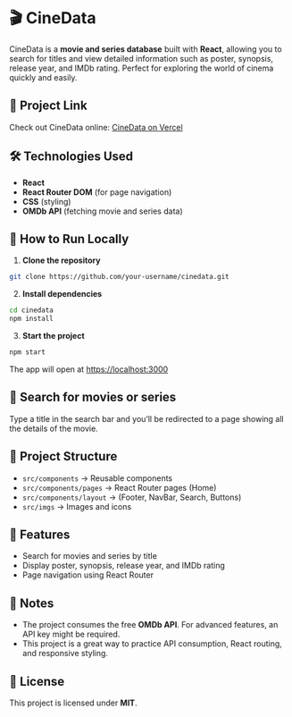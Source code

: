 # 🎬 CineData

CineData is a **movie and series database** built with **React**, allowing you to search for titles and view detailed information such as poster, synopsis, release year, and IMDb rating. Perfect for exploring the world of cinema quickly and easily.

## 🔗 Project Link

Check out CineData online: [CineData on Vercel](https://cine-data.vercel.app/)

## 🛠 Technologies Used

- **React**  
- **React Router DOM** (for page navigation)  
- **CSS** (styling)  
- **OMDb API** (fetching movie and series data)  

## 🚀 How to Run Locally

1. **Clone the repository**  
```bash
git clone https://github.com/your-username/cinedata.git
```
2. **Install dependencies** 
```bash
cd cinedata
npm install
```
3. **Start the project** 
```bash
npm start
```
The app will open at [https://localhost:3000](https://localhost:3000)

## 🚀 Search for movies or series
Type a title in the search bar and you’ll be redirected to a page showing all the details of the movie.

## 📂 Project Structure
- `src/components` → Reusable components
- `src/components/pages` → React Router pages (Home)
- `src/components/layout` → (Footer, NavBar, Search, Buttons)
- `src/imgs` → Images and icons

## 🌟 Features
- Search for movies and series by title
- Display poster, synopsis, release year, and IMDb rating
- Page navigation using React Router

## 📌 Notes
- The project consumes the free **OMDb API**. For advanced features, an API key might be required.
- This project is a great way to practice API consumption, React routing, and responsive styling.

## 📝 License
This project is licensed under **MIT**.
